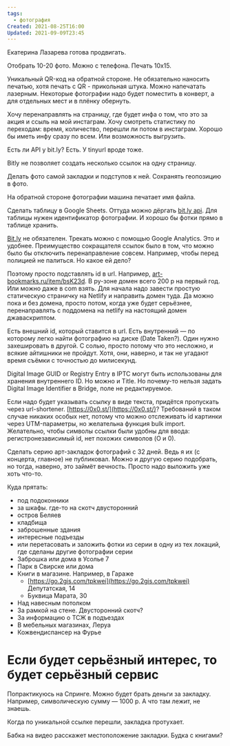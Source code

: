 ```yaml
---
tags:
  - фотография
Created: 2021-08-25T16:00
Updated: 2021-09-09T23:45
---
```

Екатерина Лазарева готова продвигать.

Отобрать 10-20 фото. Можно с телефона. Печать 10х15.

Уникальный QR-код на обратной стороне. Не обязательно наносить печатью, хотя печать с QR - прикольная штука. Можно напечатать лазерным. Некоторые фотографии надо будет поместить в конверт, а для отдельных мест и в плёнку обернуть.

Хочу перенаправлять на страницу, где будет инфа о том, что это за акция и ссыль на мой инстаграм. Хочу смотреть статистику по переходам: время, количество, перешли ли потом в инстаграм. Хорошо бы иметь инфу сразу по всем. Или возможность выгрузить.

Есть ли API у bit.ly? Есть. У tinyurl вроде тоже.

Bitly не позволяет создать несколько ссылок на одну страницу.

Делать фото самой закладки и подступов к ней. Сохранять геопозицию в фото.

На обратной стороне фотографии машина печатает имя файла.

Сделать таблицу в Google Sheets. Оттуда можно дёргать [bit.ly api](https://dev.bitly.com/). Для таблицы нужен идентификатор фотографии. И хорошо бы фотки прямо в таблице хранить.

[Bit.ly](http://bit.ly) не обязателен. Трекать можно с помощью Google Analytics. Это и удобнее. Преимущество сокращателя ссылок было в том, что можно было бы отключить перенаправление совсем. Например, чтобы перед полицией не палиться. Но какое ей дело?

Поэтому просто подставлять id в url. Например, [art-bookmarks.ru/item/bsK23d](http://art-bookmarks.ru/item/bsK23d). В ру-зоне домен всего 200 р на первый год. Или можно даже в com взять. Для начала надо завести простую статическую страничку на Netlify и направить домен туда. Да можно пока и без домена, просто потом, когда уже будет серьёзнее, перенаправлять с поддомена на netlify на настоящий домен джаваскриптом.

Есть внешний id, который ставится в url. Есть внутренний — по которому легко найти фотографию на диске (Date Taken?). Один нужно захешировать в другой. С солью, просто потому что это несложно, и всякие айтишники не пройдут. Хотя, они, наверно, и так не угадают время съёмки с точностью до милисекунд.

Digital Image GUID or Registry Entry в IPTC могут быть использованы для хранения внутреннего ID. Но можно и Title. Но почему-то нельзя задать Digital Image Identifier в Bridge, поле не редактируемое.

Если надо будет указывать ссылку в виде текста, придётся пропускать через url-shortener. [https://0x0.st/](https://0x0.st/)? Требований в таком случае никаких особых нет, потому что можно отслеживать id картинки через UTM-параметры, но желательна функция bulk import. Желательно, чтобы символы ссылки были удобны для ввода: регистронезависимый id, нет похожих символов (O и 0).

Сделать серию арт-закладок фотографий с 32 дней. Ведь я их (с концерта, главное) не публиковал. Можно и другую серию подобрать, но тогда, наверно, это займёт вечность. Просто надо выложить уже хоть что-то.

Куда прятать:

- под подоконники
- за шкафы. где-то на скотч двусторонний
- остров Беляев
- кладбища
- заброшенные здания
- интересные подъезды
- или перетасовать и заложить фотки из серии в одну из тех локаций, где сделаны другие фотографии серии
- Заброшка или дома в Усолье 7
- Парк в Свирске или дома
- Книги в магазине. Например, в Гараже
    - [https://go.2gis.com/tpkwei](https://go.2gis.com/tpkwei) Депутатская, 14
    - Буквица Марата, 30
- Над навесным потолком
- За рамкой на стене. Двусторонний скотч?
- За информацию о ТСЖ в подъездах
- В мебельных магазинах, Леруа
- Кожвендиспансер на Фурье

# Если будет серьёзный интерес, то будет серьёзный сервис

Попрактикуюсь на Спринге. Можно будет брать деньги за закладку. Например, символическую сумму — 1000 р. А что там лежит, не знаешь.

Когда по уникальной ссылке перешли, закладка протухает.

Бабка на видео расскажет местоположение закладки. Будка с книгами?